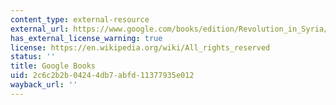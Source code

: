 ```yaml
---
content_type: external-resource
external_url: https://www.google.com/books/edition/Revolution_in_Syria/Im8yEAAAQBAJ?hl=en&gbpv=1
has_external_license_warning: true
license: https://en.wikipedia.org/wiki/All_rights_reserved
status: ''
title: Google Books
uid: 2c6c2b2b-0424-4db7-abfd-11377935e012
wayback_url: ''
---
```

